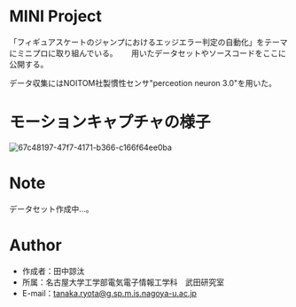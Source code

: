 # MINI Project

「フィギュアスケートのジャンプにおけるエッジエラー判定の自動化」をテーマにミニプロに取り組んでいる。　　
用いたデータセットやソースコードをここに公開する。

データ収集にはNOITOM社製慣性センサ"perceotion neuron 3.0"を用いた。

# モーションキャプチャの様子

![67c48197-47f7-4171-b366-c166f64ee0ba](https://user-images.githubusercontent.com/102862947/188489734-987cae8c-3a9c-4610-b219-0fd4ad2da1a7.gif)

# Note

データセット作成中…。

# Author

* 作成者：田中諒汰
* 所属：名古屋大学工学部電気電子情報工学科　武田研究室
* E-mail：tanaka.ryota@g.sp.m.is.nagoya-u.ac.jp
